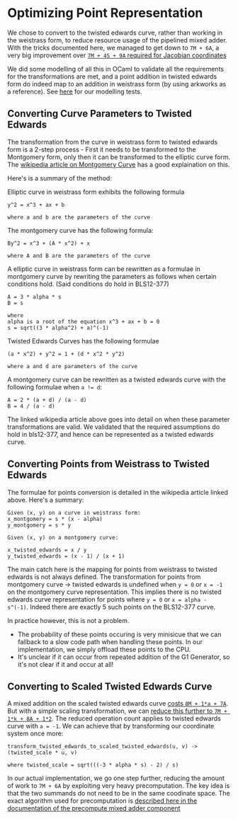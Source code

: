 # Optimizing Point Representation

We chose to convert to the twisted edwards curve, rather than working in the
weistrass form, to reduce resource usage of the pipelined mixed adder. With
the tricks documented here, we managed to get down to `7M + 6A`, a very
big improvement over [`7M + 4S + 9A` required for Jacobian coordinates](https://hyperelliptic.org/EFD/g1p/auto-shortw-jacobian-0.html#addition-madd-2007-bl)

We did some modelling of all this in OCaml to validate all the requirements
for the transformations are met, and a point addition in twisted edwards form do
indeed map to an addition in weistrass form (by using arkworks as a reference).
See [here](../../../libs/twisted_edwards/model) for our modelling tests.

## Converting Curve Parameters to Twisted Edwards

The transformation from the curve in weistrass form to twisted edwards form is a
2-step process - First it needs to be transformed to the Montgomery form, only
then it can be transformed to the elliptic curve form. The [wikipedia article on
Montgomery Curve](https://en.wikipedia.org/wiki/Montgomery_curve) has a good
explaination on this.

Here's is a summary of the method:

Elliptic curve in weistrass form exhibits the following formula

```
y^2 = x^3 + ax + b

where a and b are the parameters of the curve
```

The montgomery curve has the following formula:

```
By^2 = x^3 + (A * x^2) + x

where A and B are the parameters of the curve
```

A elliptic curve in weistrass form can be rewritten as a formulae in montgomery
curve by rewriting the parameters as follows when certain conditions hold.
(Said conditions do hold in BLS12-377)

```
A = 3 * alpha * s
B = s

where
alpha is a root of the equation x^3 + ax + b = 0
s = sqrt((3 * alpha^2) + a)^(-1)
```

Twisted Edwards Curves has the following formulae

```
(a * x^2) + y^2 = 1 + (d * x^2 * y^2)

where a and d are parameters of the curve
```

A montgomery curve can be rewritten as a twisted edwards curve with the following
formulae when `a != d`:

```
A = 2 * (a + d) / (a - d)
B = 4 / (a - d)
```

The linked wikipedia article above goes into detail on when these parameter
transformations are valid. We validated that the required assumptions
do hold in bls12-377, and hence can be represented as a twisted edwards curve.

## Converting Points from Weistrass to Twisted Edwards

The formulae for points conversion is detailed in the wikipedia article
linked above. Here's a summary:

```
Given (x, y) on a curve in weistrass form:
x_montgomery = s * (x - alpha)
y_montgomery = s * y

Given (x, y) on a montgomery curve:

x_twisted_edwards = x / y
y_twisted_edwards = (x - 1) / (x + 1)
```

The main catch here is the mapping for points from weistrass to twisted edwards
is not always defined. The transformation for points from montgomery curve
-> twisted edwards is undefined when `y = 0` or `x = -1` on the montgomery curve
representation. This implies there is no twisted edwards curve representation
for points where `y = 0` or `x = alpha - s^(-1)`. Indeed there are exactly 5 such
points on the BLS12-377 curve.

In practice however, this is not a problem.

- The probability of these points occuring is very minisicue that we can fallback
to a slow code path when handling these points. In our implementation, we simply
offload these points to the CPU. 
- It's unclear if it can occur from repeated addition of the G1 Generator, so it's not clear if it and occur at all!

## Converting to Scaled Twisted Edwards Curve

A mixed addition on the scaled twisted edwards curve [costs `8M + 1*a + 7A`](https://hyperelliptic.org/EFD/g1p/auto-twisted-extended.html#addition-madd-2008-hwcd-2). But with a simple scaling transformation, we can [reduce
this further to `7M + 1*k + 8A + 1*2`](https://hyperelliptic.org/EFD/g1p/auto-twisted-extended-1.html#addition-madd-2008-hwcd-3).
The reduced operation count applies to twisted edwards curve with `a = -1`. We
can achieve that by transforming our coordinate system once more:

```
transform_twisted_edwards_to_scaled_twisted_edwards(u, v) -> (twisted_scale * u, v)

where twisted_scale = sqrt(((-3 * alpha * s) - 2) / s)
```

In our actual implementation, we go one step further, reducing the amount of work to `7M + 6A`
by exploiting very heavy precomputation. The key idea is that the two summands do not
need to be in the same coodinate space. The exact algorithm used for precomputation is
[described here in the documentation of the precompute mixed adder component](https://fyquah.github.io/hardcaml_zprize/zprize/Twisted_edwards_lib/Mixed_add_precompute/index.html)

